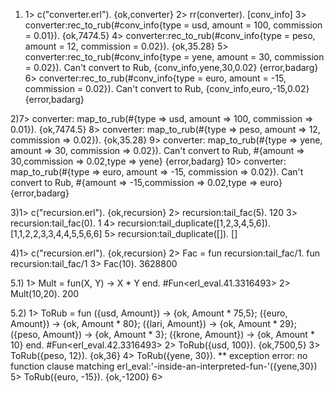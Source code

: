 1) 1> c("converter.erl").
{ok,converter}
2> rr(converter).
[conv_info]
3> converter:rec_to_rub(#conv_info{type = usd, amount = 100, commission = 0.01}).
{ok,7474.5}
4> converter:rec_to_rub(#conv_info{type = peso, amount = 12, commission = 0.02}).
{ok,35.28}
5> converter:rec_to_rub(#conv_info{type = yene, amount = 30, commission = 0.02}).
Can't convert to Rub, {conv_info,yene,30,0.02}
{error,badarg}
6> converter:rec_to_rub(#conv_info{type = euro, amount = -15, commission = 0.02}).
Can't convert to Rub, {conv_info,euro,-15,0.02}
{error,badarg}

2)7> converter: map_to_rub(#{type => usd, amount => 100, commission => 0.01}).
{ok,7474.5}
8> converter: map_to_rub(#{type => peso, amount => 12, commission => 0.02}).
{ok,35.28}
9> converter: map_to_rub(#{type => yene, amount => 30, commission => 0.02}).
Can't convert to Rub, #{amount => 30,commission => 0.02,type => yene}
{error,badarg}
10> converter: map_to_rub(#{type => euro, amount => -15, commission => 0.02}).
Can't convert to Rub, #{amount => -15,commission => 0.02,type => euro}
{error,badarg}


3)1> c("recursion.erl").
{ok,recursion}
2> recursion:tail_fac(5).
120
3> recursion:tail_fac(0).
1
4> recursion:tail_duplicate([1,2,3,4,5,6]).
[1,1,2,2,3,3,4,4,5,5,6,6]
5> recursion:tail_duplicate([]).
[]

4)1> c("recursion.erl").
{ok,recursion}
2> Fac = fun recursion:tail_fac/1.
fun recursion:tail_fac/1
3> Fac(10).
3628800

5.1)
1> Mult = fun(X, Y) -> X * Y end.
#Fun<erl_eval.41.3316493>
2> Mult(10,20).
200

5.2)
1> ToRub = fun ({usd, Amount}) -> {ok, Amount * 75,5}; ({euro, Amount}) -> {ok, Amount * 80}; ({lari, Amount}) -> {ok, Amount * 29}; ({peso, Amount}) -> {ok, Amount * 3}; ({krone, Amount}) -> {ok, Amount * 10} end.
#Fun<erl_eval.42.3316493>
2> ToRub({usd, 100}).
{ok,7500,5}
3> ToRub({peso, 12}).
{ok,36}
4> ToRub({yene, 30}).
** exception error: no function clause matching 
                    erl_eval:'-inside-an-interpreted-fun-'({yene,30}) 
5> ToRub({euro, -15}).
{ok,-1200}
6> 

